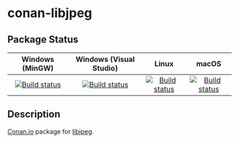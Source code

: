 # conan-libjpeg

## Package Status

| Windows (MinGW) | Windows (Visual Studio) | Linux | macOS |
|:---------------:|:-----------------------:|:-----:|:-----:|
|[![Build status](https://ci.appveyor.com/api/projects/status/36oc8xba5j6dc056/branch/testing%2F9d?svg=true)](https://ci.appveyor.com/project/SpaceIm/conan-libjpeg)|[![Build status](https://github.com/SpaceIm/conan-libjpeg/workflows/.github/workflows/windows.yml/badge.svg?branch=testing%2F9d)](https://github.com/SpaceIm/conan-libjpeg/actions/workflows/windows.yml?query=branch%3Atesting%2F9d)|[![Build status](https://github.com/SpaceIm/conan-libjpeg/workflows/.github/workflows/linux.yml/badge.svg?branch=testing%2F9d)](https://github.com/SpaceIm/conan-libjpeg/actions/workflows/linux.yml?query=branch%3Atesting%2F9d)|[![Build status](https://github.com/SpaceIm/conan-libjpeg/workflows/.github/workflows/macos.yml/badge.svg?branch=testing%2F9d)](https://github.com/SpaceIm/conan-libjpeg/actions/workflows/macos.yml?query=branch%3Atesting%2F9d)|

## Description

[Conan.io](https://conan.io) package for [libjpeg](http://ijg.org).
